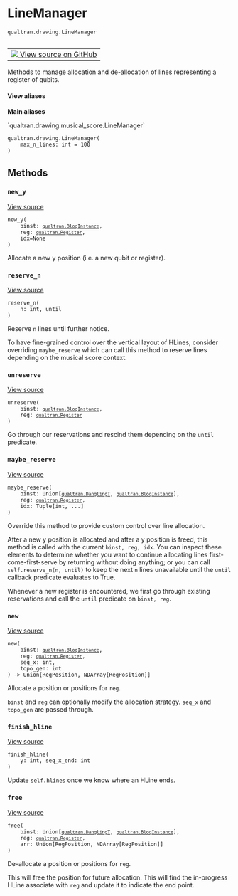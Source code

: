# LineManager
`qualtran.drawing.LineManager`


<table class="tfo-notebook-buttons tfo-api nocontent" align="left">
<td>
  <a target="_blank" href="https://github.com/quantumlib/Qualtran/blob/main/qualtran/drawing/musical_score.py#L87-L192">
    <img src="https://www.tensorflow.org/images/GitHub-Mark-32px.png" />
    View source on GitHub
  </a>
</td>
</table>



Methods to manage allocation and de-allocation of lines representing a register of qubits.

<section class="expandable">
  <h4 class="showalways">View aliases</h4>
  <p>
<b>Main aliases</b>
<p>`qualtran.drawing.musical_score.LineManager`</p>
</p>
</section>

<pre class="devsite-click-to-copy prettyprint lang-py tfo-signature-link">
<code>qualtran.drawing.LineManager(
    max_n_lines: int = 100
)
</code></pre>



<!-- Placeholder for "Used in" -->


## Methods

<h3 id="new_y"><code>new_y</code></h3>

<a target="_blank" class="external" href="https://github.com/quantumlib/Qualtran/blob/main/qualtran/drawing/musical_score.py#L96-L98">View source</a>

<pre class="devsite-click-to-copy prettyprint lang-py tfo-signature-link">
<code>new_y(
    binst: <a href="../../qualtran/BloqInstance.html"><code>qualtran.BloqInstance</code></a>,
    reg: <a href="../../qualtran/Register.html"><code>qualtran.Register</code></a>,
    idx=None
)
</code></pre>

Allocate a new y position (i.e. a new qubit or register).


<h3 id="reserve_n"><code>reserve_n</code></h3>

<a target="_blank" class="external" href="https://github.com/quantumlib/Qualtran/blob/main/qualtran/drawing/musical_score.py#L100-L110">View source</a>

<pre class="devsite-click-to-copy prettyprint lang-py tfo-signature-link">
<code>reserve_n(
    n: int, until
)
</code></pre>

Reserve `n` lines until further notice.

To have fine-grained control over the vertical layout of HLines, consider
overriding `maybe_reserve` which can call this method to reserve lines
depending on the musical score context.

<h3 id="unreserve"><code>unreserve</code></h3>

<a target="_blank" class="external" href="https://github.com/quantumlib/Qualtran/blob/main/qualtran/drawing/musical_score.py#L112-L121">View source</a>

<pre class="devsite-click-to-copy prettyprint lang-py tfo-signature-link">
<code>unreserve(
    binst: <a href="../../qualtran/BloqInstance.html"><code>qualtran.BloqInstance</code></a>,
    reg: <a href="../../qualtran/Register.html"><code>qualtran.Register</code></a>
)
</code></pre>

Go through our reservations and rescind them depending on the `until` predicate.


<h3 id="maybe_reserve"><code>maybe_reserve</code></h3>

<a target="_blank" class="external" href="https://github.com/quantumlib/Qualtran/blob/main/qualtran/drawing/musical_score.py#L123-L137">View source</a>

<pre class="devsite-click-to-copy prettyprint lang-py tfo-signature-link">
<code>maybe_reserve(
    binst: Union[<a href="../../qualtran/DanglingT.html"><code>qualtran.DanglingT</code></a>, <a href="../../qualtran/BloqInstance.html"><code>qualtran.BloqInstance</code></a>],
    reg: <a href="../../qualtran/Register.html"><code>qualtran.Register</code></a>,
    idx: Tuple[int, ...]
)
</code></pre>

Override this method to provide custom control over line allocation.

After a new y position is allocated and after a y position is freed, this method
is called  with the current `binst, reg, idx`. You can inspect these elements to
determine whether you want to continue allocating lines first-come-first-serve by
returning without doing anything;
or you can call `self.reserve_n(n, until)` to keep the next `n` lines unavailable
until the `until` callback predicate evaluates to True.

Whenever a new register is encountered, we first go through existing reservations
and call the `until` predicate on `binst, reg`.

<h3 id="new"><code>new</code></h3>

<a target="_blank" class="external" href="https://github.com/quantumlib/Qualtran/blob/main/qualtran/drawing/musical_score.py#L139-L160">View source</a>

<pre class="devsite-click-to-copy prettyprint lang-py tfo-signature-link">
<code>new(
    binst: <a href="../../qualtran/BloqInstance.html"><code>qualtran.BloqInstance</code></a>,
    reg: <a href="../../qualtran/Register.html"><code>qualtran.Register</code></a>,
    seq_x: int,
    topo_gen: int
) -> Union[RegPosition, NDArray[RegPosition]]
</code></pre>

Allocate a position or positions for `reg`.

`binst` and `reg` can optionally modify the allocation strategy.
`seq_x` and `topo_gen` are passed through.

<h3 id="finish_hline"><code>finish_hline</code></h3>

<a target="_blank" class="external" href="https://github.com/quantumlib/Qualtran/blob/main/qualtran/drawing/musical_score.py#L162-L166">View source</a>

<pre class="devsite-click-to-copy prettyprint lang-py tfo-signature-link">
<code>finish_hline(
    y: int, seq_x_end: int
)
</code></pre>

Update `self.hlines` once we know where an HLine ends.


<h3 id="free"><code>free</code></h3>

<a target="_blank" class="external" href="https://github.com/quantumlib/Qualtran/blob/main/qualtran/drawing/musical_score.py#L168-L192">View source</a>

<pre class="devsite-click-to-copy prettyprint lang-py tfo-signature-link">
<code>free(
    binst: Union[<a href="../../qualtran/DanglingT.html"><code>qualtran.DanglingT</code></a>, <a href="../../qualtran/BloqInstance.html"><code>qualtran.BloqInstance</code></a>],
    reg: <a href="../../qualtran/Register.html"><code>qualtran.Register</code></a>,
    arr: Union[RegPosition, NDArray[RegPosition]]
)
</code></pre>

De-allocate a position or positions for `reg`.

This will free the position for future allocation. This will find the in-progress
HLine associate with `reg` and update it to indicate the end point.



